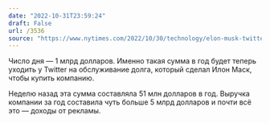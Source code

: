 ```yaml
---
date: "2022-10-31T23:59:24"
draft: False
url: /3536
source: "https://www.nytimes.com/2022/10/30/technology/elon-musk-twitter-debt.html"
---
```


Число дня — 1 млрд долларов. Именно такая сумма в год будет теперь уходить у Twitter на обслуживание долга, который сделал Илон Маск, чтобы купить компанию. 

Неделю назад эта сумма составляла 51 млн долларов в год. Выручка компании за год составила чуть больше 5 млрд долларов и почти всё это — доходы от рекламы.
